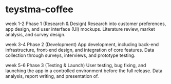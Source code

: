 # teystma-coffee
week 1-2
Phase 1 (Research & Design)
Research into customer preferences, app design, and user interface (UI) mockups.
Literature review, market analysis, and survey design.

week 3-4
Phase 2 (Development)
App development, including back-end infrastructure, front-end design, and integration of core features.
Data collection through surveys, interviews, and prototype testing.

week 5-6
Phase 3 (Testing & Launch)
User testing, bug fixing, and launching the app in a controlled environment before the full release.
Data analysis, report writing, and presentation of.
